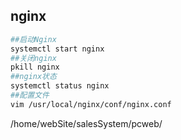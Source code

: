 ## nginx 

```sh
##启动Nginx
systemctl start nginx
##关闭nginx
pkill nginx
##nginx状态
systemctl status nginx  
##配置文件
vim /usr/local/nginx/conf/nginx.conf
```

/home/webSite/salesSystem/pcweb/